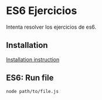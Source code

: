 # ES6 Ejercicios

Intenta resolver los ejercicios de es6. 

## Installation

[Installation instruction](../README.md)

## ES6: Run file

`node path/to/file.js`


